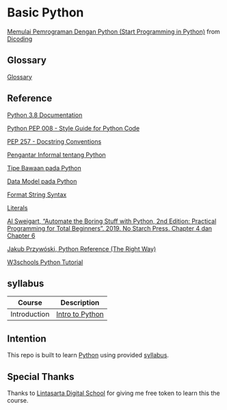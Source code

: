 # Basic Python

[Memulai Pemrograman Dengan Python (Start Programming in Python)](https://www.dicoding.com/academies/86) from [Dicoding](https://www.dicoding.com/users/787116)

## Glossary

[Glossary](https://www.dicoding.com/academies/86/tutorials/15975?from=15985)

## Reference

[Python 3.8 Documentation](https://docs.python.org/3.8/tutorial/index.html)

[Python PEP 008 - Style Guide for Python Code](https://www.python.org/dev/peps/pep-0008/)

[PEP 257 - Docstring Conventions](https://www.python.org/dev/peps/pep-0257/)

[Pengantar Informal tentang Python](https://docs.python.org/id/3.8/tutorial/introduction.html)

[Tipe Bawaan pada Python](https://docs.python.org/id/3.8/library/stdtypes.html)

[Data Model pada Python](https://docs.python.org/id/3.8/reference/datamodel.html#the-standard-type-hierarchy)

[Format String Syntax](https://docs.python.org/id/3.8/library/string.html#format-string-syntax)

[Literals](https://docs.python.org/3/reference/lexical_analysis.html#literals)

[Al Sweigart, “Automate the Boring Stuff with Python, 2nd Edition: Practical Programming for Total Beginners”. 2019. No Starch Press. Chapter 4 dan Chapter 6](https://automatetheboringstuff.com/2e)

[Jakub Przywóski, Python Reference  (The Right Way)](https://python-reference.readthedocs.io/en/latest/docs/str/)

[W3schools Python Tutorial](https://www.w3schools.com/python)

## syllabus

| Course | Description |
|--------|-------------|
| Introduction | [Intro to Python](https://github.com/fadhilhaka/Basic-Python/tree/main/introduction) |

## Intention

This repo is built to learn [Python](https://www.python.org) using provided [syllabus](https://www.dicoding.com/academies/86/tutorials).

## Special Thanks

Thanks to [Lintasarta Digital School](https://lintasartadigischool.dicoding.com) for giving me free token to learn this the course.